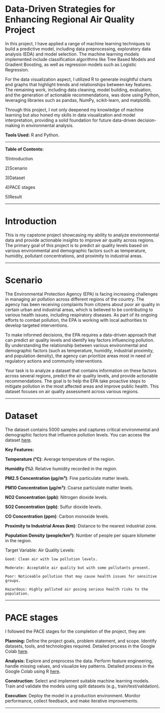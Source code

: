 # **Data-Driven Strategies for Enhancing Regional Air Quality Project**

In this project, I have applied a range of machine learning techniques to build a predictive model, including data preprocessing, exploratory data analysis (EDA) and model selection. The machine learning models implemented include classification algorithms like Tree Based Models and Gradient Boosting, as well as regression models such as Logistic Regression.

For the data visualization aspect, I utilized R to generate insightful charts and graphs that highlight trends and relationships between key features. The remaining work, including data cleaning, model building, evaluation, and the generation of actionable recommendations, was done using Python, leveraging libraries such as pandas, NumPy, scikit-learn, and matplotlib.

Through this project, I not only deepened my knowledge of machine learning but also honed my skills in data visualization and model interpretation, providing a solid foundation for future data-driven decision-making in environmental analysis.

**Tools Used:** R and Python.

---
**Table of Contents:**

1)Introduction

2)Scenario

3)Dataset
   
4)PACE stages

5)Result

---
# Introduction

This is my capstone project showcasing my ability to analyze environmental data and provide actionable insights to improve air quality across regions. The primary goal of this project is to predict air quality levels based on various environmental and demographic factors such as temperature, humidity, pollutant concentrations, and proximity to industrial areas.

---
# Scenario

The Environmental Protection Agency (EPA) is facing increasing challenges in managing air pollution across different regions of the country. The agency has been receiving complaints from citizens about poor air quality in certain urban and industrial areas, which is believed to be contributing to various health issues, including respiratory diseases. As part of its ongoing efforts to combat pollution, the EPA is working with local authorities to develop targeted interventions.

To make informed decisions, the EPA requires a data-driven approach that can predict air quality levels and identify key factors influencing pollution. By understanding the relationship between various environmental and demographic factors (such as temperature, humidity, industrial proximity, and population density), the agency can prioritize areas most in need of regulatory actions and community interventions.

Your task is to analyze a dataset that contains information on these factors across several regions, predict the air quality levels, and provide actionable recommendations. The goal is to help the EPA take proactive steps to mitigate pollution in the most affected areas and improve public health.
This dataset focuses on air quality assessment across various regions.

---
# Dataset 

The dataset contains 5000 samples and captures critical environmental and demographic factors that influence pollution levels. You can access the dataset [here](https://github.com/Sreeja0522/Data-Analytics-Project---Pollution-Dataset/blob/main/pollution_dataset.csv).


**Key Features:**

**Temperature (°C)**: Average temperature of the region.

 **Humidity (%)**:  Relative humidity recorded in the region.

 **PM2.5 Concentration (µg/m³)**:  Fine particulate matter levels.

 **PM10 Concentration (µg/m³)**:  Coarse particulate matter levels.

 **NO2 Concentration (ppb)**:  Nitrogen dioxide levels.

 **SO2 Concentration (ppb)**:  Sulfur dioxide levels.

 **CO Concentration (ppm)**:  Carbon monoxide levels.

 **Proximity to Industrial Areas (km)**:  Distance to the nearest industrial zone.

 **Population Density (people/km²)**:  Number of people per square kilometer in the region.


Target Variable: Air Quality Levels:

    Good: Clean air with low pollution levels.

    Moderate: Acceptable air quality but with some pollutants present.

    Poor: Noticeable pollution that may cause health issues for sensitive groups.

    Hazardous: Highly polluted air posing serious health risks to the population.

---

# PACE stages

I followed the PACE stages for the completion of the project, they are:

**Planning:** Define the project goals, problem statement, and scope. Identify datasets, tools, and technologies required. Detailed process in the Google Colab [here](https://github.com/Sreeja0522/Data-Analytics-Project---Pollution-Dataset/blob/main/Plan%26Analyze1.ipynb).

**Analysis:** Explore and preprocess the data. Perform feature engineering, handle missing values, and visualize key patterns. Detailed process in the Google Colab using R [here]((https://github.com/Sreeja0522/Data-Analytics-Project---Pollution-Dataset/blob/main/EDA_using_R.ipynb)).

**Construction**: Select and implement suitable machine learning models. Train and validate the models using split datasets (e.g., train/test/validation).

**Execution:** Deploy the model in a production environment. Monitor performance, collect feedback, and make iterative improvements.

---

